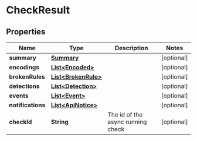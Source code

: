 

# CheckResult

## Properties

Name | Type | Description | Notes
------------ | ------------- | ------------- | -------------
**summary** | [**Summary**](Summary.md) |  |  [optional]
**encodings** | [**List&lt;Encoded&gt;**](Encoded.md) |  |  [optional]
**brokenRules** | [**List&lt;BrokenRule&gt;**](BrokenRule.md) |  |  [optional]
**detections** | [**List&lt;Detection&gt;**](Detection.md) |  |  [optional]
**events** | [**List&lt;Event&gt;**](Event.md) |  |  [optional]
**notifications** | [**List&lt;ApiNotice&gt;**](ApiNotice.md) |  |  [optional]
**checkId** | **String** | The id of the async running check |  [optional]




